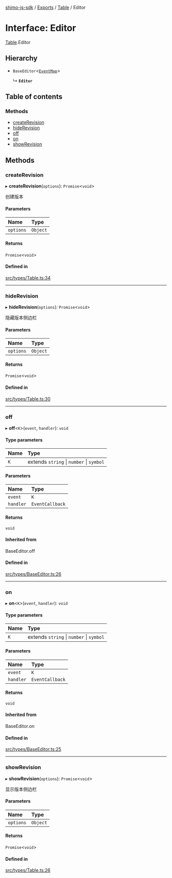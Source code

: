 [shimo-js-sdk](../README.md) / [Exports](../modules.md) / [Table](../modules/Table.md) / Editor

# Interface: Editor

[Table](../modules/Table.md).Editor

## Hierarchy

- `BaseEditor`<[`EventMap`](Table.EventMap.md)\>

  ↳ **`Editor`**

## Table of contents

### Methods

- [createRevision](Table.Editor.md#createrevision)
- [hideRevision](Table.Editor.md#hiderevision)
- [off](Table.Editor.md#off)
- [on](Table.Editor.md#on)
- [showRevision](Table.Editor.md#showrevision)

## Methods

### createRevision

▸ **createRevision**(`options`): `Promise`<`void`\>

创建版本

#### Parameters

| Name | Type |
| :------ | :------ |
| `options` | `Object` |

#### Returns

`Promise`<`void`\>

#### Defined in

[src/types/Table.ts:34](https://github.com/shimohq/shimo-js-sdk/blob/d29b8a1/src/types/Table.ts#L34)

___

### hideRevision

▸ **hideRevision**(`options`): `Promise`<`void`\>

隐藏版本侧边栏

#### Parameters

| Name | Type |
| :------ | :------ |
| `options` | `Object` |

#### Returns

`Promise`<`void`\>

#### Defined in

[src/types/Table.ts:30](https://github.com/shimohq/shimo-js-sdk/blob/d29b8a1/src/types/Table.ts#L30)

___

### off

▸ **off**<`K`\>(`event`, `handler`): `void`

#### Type parameters

| Name | Type |
| :------ | :------ |
| `K` | extends `string` \| `number` \| `symbol` |

#### Parameters

| Name | Type |
| :------ | :------ |
| `event` | `K` |
| `handler` | `EventCallback` |

#### Returns

`void`

#### Inherited from

BaseEditor.off

#### Defined in

[src/types/BaseEditor.ts:26](https://github.com/shimohq/shimo-js-sdk/blob/d29b8a1/src/types/BaseEditor.ts#L26)

___

### on

▸ **on**<`K`\>(`event`, `handler`): `void`

#### Type parameters

| Name | Type |
| :------ | :------ |
| `K` | extends `string` \| `number` \| `symbol` |

#### Parameters

| Name | Type |
| :------ | :------ |
| `event` | `K` |
| `handler` | `EventCallback` |

#### Returns

`void`

#### Inherited from

BaseEditor.on

#### Defined in

[src/types/BaseEditor.ts:25](https://github.com/shimohq/shimo-js-sdk/blob/d29b8a1/src/types/BaseEditor.ts#L25)

___

### showRevision

▸ **showRevision**(`options`): `Promise`<`void`\>

显示版本侧边栏

#### Parameters

| Name | Type |
| :------ | :------ |
| `options` | `Object` |

#### Returns

`Promise`<`void`\>

#### Defined in

[src/types/Table.ts:26](https://github.com/shimohq/shimo-js-sdk/blob/d29b8a1/src/types/Table.ts#L26)
